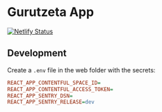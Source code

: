 # Gurutzeta App

[![Netlify Status](https://api.netlify.com/api/v1/badges/c0860739-d161-497b-870d-0f9768d580f2/deploy-status)](https://app.netlify.com/sites/effervescent-peony-d6f04a/deploys)

## Development

Create a `.env` file in the web folder with the secrets:

```ini
REACT_APP_CONTENTFUL_SPACE_ID=
REACT_APP_CONTENTFUL_ACCESS_TOKEN=
REACT_APP_SENTRY_DSN=
REACT_APP_SENTRY_RELEASE=dev
```
